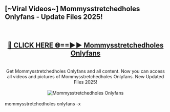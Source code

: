 <h2>[~Viral Videos~] Mommysstretchedholes Onlyfans - Update Files 2025!</h2>
<br>
<div align="center">
<h2><a href="https://betterlinks.top/A2PfLJ" rel="nofollow">🔴 CLICK HERE 🌐==►► Mommysstretchedholes Onlyfans</a></h2>
<br>
Get Mommysstretchedholes Onlyfans and all content. Now you can access all videos and pictures of Mommysstretchedholes Onlyfans. New Updated Files 2025!
<br>
<br>
<a href="https://betterlinks.top/A2PfLJ" rel="nofollow" data-target="animated-image.originalLink"><img src="https://i.ibb.co.com/WyWwxjT/player-gif2.gif" alt="Mommysstretchedholes Onlyfans" style="max-width: 100%; display: inline-block;" data-target="animated-image.originalImage"></a>
</div>
<br>
mommysstretchedholes onlyfans -x